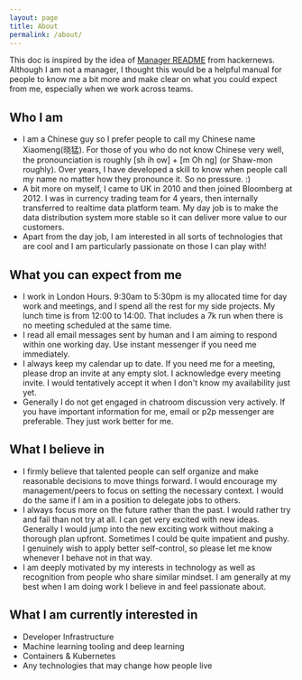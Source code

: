 ```yaml
---
layout: page
title: About
permalink: /about/
---
```


This doc is inspired by the idea of [Manager README](https://news.ycombinator.com/item?id=17001521) from hackernews. Although I am not a manager, I thought this would be a helpful manual for people to know me a bit more and make clear on what you could expect from me, especially when we work across teams.

## Who I am
- I am a Chinese guy so I prefer people to call my Chinese name Xiaomeng(晓猛). For those of you who do not know Chinese very well, the pronounciation is roughly [sh ih ow] + [m Oh ng] (or Shaw-mon roughly). Over years, I have developed a skill to know when people call my name no matter how they pronounce it. So no pressure. :)
- A bit more on myself, I came to UK in 2010 and then joined Bloomberg at 2012. I was in currency trading team for 4 years, then internally transferred to realtime data platform team. My day job is to make the data distribution system more stable so it can deliver more value to our customers.
- Apart from the day job, I am interested in all sorts of technologies that are cool and I am particularly passionate on those I can play with!

## What you can expect from me
- I work in London Hours. 9:30am to 5:30pm is my allocated time for day work and meetings, and I spend all the rest for my side projects. My lunch time is from 12:00 to 14:00. That includes a 7k run when there is no meeting scheduled at the same time.
- I read all email messages sent by human and I am aiming to respond within one working day. Use instant messenger if you need me immediately.
- I always keep my calendar up to date. If you need me for a meeting, please drop an invite at any empty slot. I acknowledge every meeting invite. I would tentatively accept it when I don't know my availability just yet.
- Generally I do not get engaged in chatroom discussion very actively. If you have important information for me, email or p2p messenger  are preferable. They just work better for me.

## What I believe in
- I firmly believe that talented people can self organize and make reasonable decisions to move things forward. I would encourage my management/peers to focus on setting the necessary context. I would do the same if I am in a position to delegate jobs to others.
- I always focus more on the future rather than the past. I would rather try and fail than not try at all. I can get very excited with new ideas. Generally I would jump into the new exciting work without making a  thorough plan upfront. Sometimes I could be quite impatient and pushy. I genuinely wish to apply better self-control, so please let me know whenever I behave not in that way.
- I am deeply motivated by my interests in technology as well as recognition from people who share similar mindset. I am generally at my best when I am doing work I believe in and feel passionate about.

## What I am currently interested in
- Developer Infrastructure
- Machine learning tooling and deep learning
- Containers & Kubernetes
- Any technologies that may change how people live


